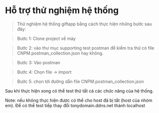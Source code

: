 # Hỗ trợ thử nghiệm hệ thống

> Thử nghiệm hệ thống giftapp bằng cách thực hiện những bước sau đây:

> Bước 1: Clone project về máy

> Bước 2: vào thư mục supporting test postman để kiểm tra thử có file CNPM.postman_collection.json hay không.

> Bước 3: Vào postman

> Bước 4: Chọn file -> import

> Bước 5: chọn tới đường dẫn file CNPM.postman_collection.json

Sau khi thực hiện xong có thể test thử tất cả các chức năng của hệ thống.

Note: nếu không thực hiện được có thể cho host đã bị tắt (host của nhóm em). Để có thể test tiếp thay đổi tonydomain.ddns.net thành localhost